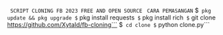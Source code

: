 ``` SCRIPT CLONING FB 2023 FREE AND OPEN SOURCE```
``` CARA PEMASANGAN```
$``` pkg update && pkg upgrade
$``` pkg install requests```
$``` pkg install rich```
$``` git clone https://github.com/XytaId/fb-cloning```
$``` cd clone
$``` python clone.py```
